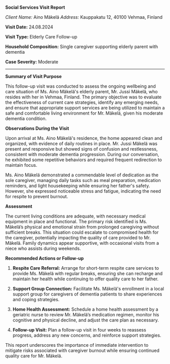 **Social Services Visit Report**

*Client Name:* Aino Mäkelä
*Address:* Kauppakatu 12, 40100 Vehmaa, Finland

**Visit Date:** 24.08.2024

**Visit Type:** Elderly Care Follow-up

**Household Composition:** Single caregiver supporting elderly parent with dementia

**Case Severity:** Moderate

---

**Summary of Visit Purpose**

This follow-up visit was conducted to assess the ongoing wellbeing and care situation of Ms. Aino Mäkelä's elderly parent, Mr. Jussi Mäkelä, who resides with her in Vehmaa, Finland. The primary objective was to evaluate the effectiveness of current care strategies, identify any emerging needs, and ensure that appropriate support services are being utilized to maintain a safe and comfortable living environment for Mr. Mäkelä, given his moderate dementia condition.

**Observations During the Visit**

Upon arrival at Ms. Aino Mäkelä's residence, the home appeared clean and organized, with evidence of daily routines in place. Mr. Jussi Mäkelä was present and responsive but showed signs of confusion and restlessness, consistent with moderate dementia progression. During our conversation, he exhibited some repetitive behaviors and required frequent redirection to maintain focus.

Ms. Aino Mäkelä demonstrated a commendable level of dedication as the sole caregiver, managing daily tasks such as meal preparation, medication reminders, and light housekeeping while ensuring her father's safety. However, she expressed noticeable stress and fatigue, indicating the need for respite to prevent burnout.

**Assessment**

The current living conditions are adequate, with necessary medical equipment in place and functional. The primary risk identified is Ms. Mäkelä’s physical and emotional strain from prolonged caregiving without sufficient breaks. This situation could escalate to compromised health for the caregiver, potentially impacting the quality of care provided to Mr. Mäkelä. Family dynamics appear supportive, with occasional visits from a niece who assists during weekends.

**Recommended Actions or Follow-up**

1. **Respite Care Referral:** Arrange for short-term respite care services to provide Ms. Mäkelä with regular breaks, ensuring she can recharge and maintain her health while continuing to offer quality care to her father.

2. **Support Group Connection:** Facilitate Ms. Mäkelä's enrollment in a local support group for caregivers of dementia patients to share experiences and coping strategies.

3. **Home Health Assessment:** Schedule a home health assessment by a geriatric nurse to review Mr. Mäkelä’s medication regimen, monitor his cognitive and physical decline, and adjust the care plan as necessary.

4. **Follow-up Visit:** Plan a follow-up visit in four weeks to reassess progress, address any new concerns, and reinforce support strategies.

This report underscores the importance of immediate intervention to mitigate risks associated with caregiver burnout while ensuring continued quality care for Mr. Mäkelä.